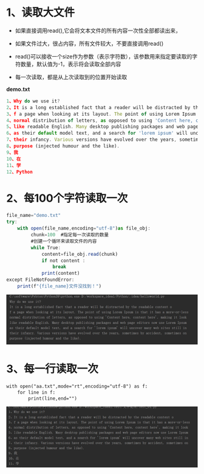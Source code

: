 # **1、读取大文件**

- 如果直接调用read(),它会将文本文件的所有内容一次性全部都读出来，

- 如果文件过大，很占内容，所有文件较大，不要直接调用read()

- read()可以接收一个size作为参数（表示字符数），该参数用来指定要读取的字符数量，默认值为-1，表示将会读取全部内容

- 每一次读取，都是从上次读取到的位置开始读取

**demo.txt**

```javascript
1、Why do we use it?
2、It is a long established fact that a reader will be distracted by the readable content o
3、f a page when looking at its layout. The point of using Lorem Ipsum is that it has a more-or-less
4、normal distribution of letters, as opposed to using 'Content here, content here', making it look
5、like readable English. Many desktop publishing packages and web page editors now use Lorem Ipsum
6、as their default model text, and a search for 'lorem ipsum' will uncover many web sites still in
7、their infancy. Various versions have evolved over the years, sometimes by accident, sometimes on
8、purpose (injected humour and the like).
9、我
10、在
11、学
12、Python
```

# 2、每100个字符读取一次

```javascript
file_name="demo.txt"
try:
    with open(file_name,encoding="utf-8")as file_obj:
         chunk=100	#指定每一次读取的数量
         #创建一个循环来读取文件的内容
         while True:
             content=file_obj.read(chunk)
             if not content :
                 break
             print(content)
except FileNotFoundError:
    print(f"{file_name}文件没找到！")
```

![](images/WEBRESOURCE6523ee275cfc4059b01807be058cb83d截图.png)

# 3、每一行读取一次

```
with open("aa.txt",mode="rt",encoding="utf-8") as f:
    for line in f:
        print(line,end="")
```

![](images/WEBRESOURCEc0ec6f25f347ca27e6439dea8c6ed3bf截图.png)